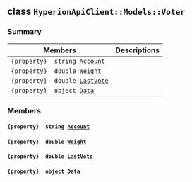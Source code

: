 ## class `HyperionApiClient::Models::Voter` 

### Summary

 Members                        | Descriptions                                
--------------------------------|---------------------------------------------
`{property}  string `[`Account`](#class_hyperion_api_client_1_1_models_1_1_voter_1a8edb7e614aa530a58c647d8d273b1d8b) | 
`{property}  double `[`Weight`](#class_hyperion_api_client_1_1_models_1_1_voter_1a8692f60034795bb54f7d06084e4ba746) | 
`{property}  double `[`LastVote`](#class_hyperion_api_client_1_1_models_1_1_voter_1a5d3f6cdc680d32bef3e442763f0973cd) | 
`{property}  object `[`Data`](#class_hyperion_api_client_1_1_models_1_1_voter_1a248bfced8a2a84c147f9b20efe3e669a) | 

### Members

#### `{property}  string `[`Account`](#class_hyperion_api_client_1_1_models_1_1_voter_1a8edb7e614aa530a58c647d8d273b1d8b) 

#### `{property}  double `[`Weight`](#class_hyperion_api_client_1_1_models_1_1_voter_1a8692f60034795bb54f7d06084e4ba746) 

#### `{property}  double `[`LastVote`](#class_hyperion_api_client_1_1_models_1_1_voter_1a5d3f6cdc680d32bef3e442763f0973cd) 

#### `{property}  object `[`Data`](#class_hyperion_api_client_1_1_models_1_1_voter_1a248bfced8a2a84c147f9b20efe3e669a) 

